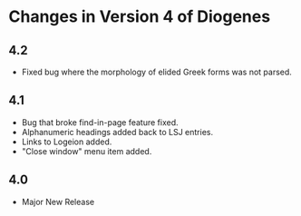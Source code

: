 # Changes in Version 4 of Diogenes

## 4.2
* Fixed bug where the morphology of elided Greek forms was not parsed.

## 4.1 
* Bug that broke find-in-page feature fixed.
* Alphanumeric headings added back to LSJ entries.
* Links to Logeion added.
* "Close window" menu item added.

## 4.0 
* Major New Release


